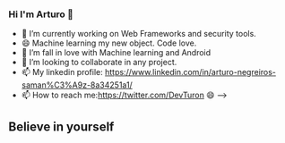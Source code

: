 ### Hi I'm Arturo 👋



- 🔭 I’m currently working on Web Frameworks and security tools.
- 😄 Machine learning my new object. Code love.
- 🌱 I’m fall in love with Machine learning and Android
- 👯 I’m looking to collaborate in any project.
- 📫 My linkedin profile: https://www.linkedin.com/in/arturo-negreiros-saman%C3%A9z-8a34251a1/
- 📫 How to reach me:https://twitter.com/DevTuron 😄
-->
## Believe in yourself
<!--
**Arturo0911/Arturo0911** is a ✨ _special_ ✨ repository because its `README.md` (this file) appears on your GitHub profile.

Here are some ideas to get you started:

- 🔭 I’m currently working on Web Frameworks and security tools...
- 🌱 I’m currently learning about Go, Python & Java...
- 👯 I’m looking to collaborate on any project ...
- 🤔 I’m looking for help with ...
- 💬 Ask me about ...
- 📫 How to reach me: ...
- 😄 Pronouns: ...
- ⚡ Fun fact: ...
-->
